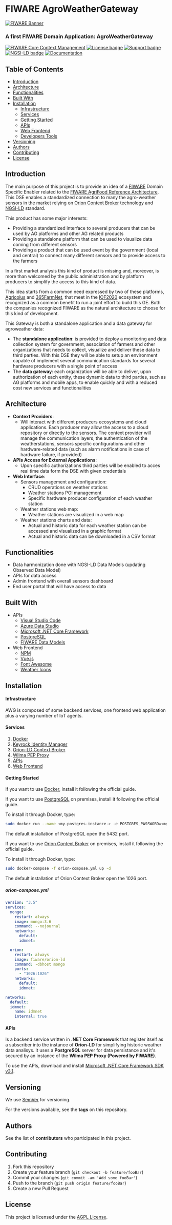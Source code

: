 # FIWARE AgroWeatherGateway

[![FIWARE Banner](https://fiware.github.io/tutorials.Context-Providers/img/fiware.png)](https://www.fiware.org/developers)

### A first FIWARE Domain Application: AgroWeatherGateway

[![FIWARE Core Context Management](https://nexus.lab.fiware.org/repository/raw/public/badges/chapters/core.svg)](https://github.com/FIWARE/catalogue/blob/master/core/README.md)
[![License badge](https://img.shields.io/github/license/FIWARE/context.Orion-LD.svg)](https://opensource.org/licenses/AGPL-3.0)
[![Support badge](https://nexus.lab.fiware.org/repository/raw/public/badges/stackoverflow/fiware.svg)](https://stackoverflow.com/questions/tagged/fiware)
[![NGSI-LD badge](https://img.shields.io/badge/NGSI-LD-red.svg)](https://www.etsi.org/deliver/etsi_gs/CIM/001_099/009/01.02.01_60/gs_CIM009v010201p.pdf)
[![Documentation](https://img.shields.io/readthedocs/fiware-tutorials.svg)](https://fiware-tutorials.rtfd.io)

## Table of Contents

* [Introduction](#introduction)
* [Architecture](#architecture)
* [Functionalities](#functionalities)
* [Built With](#built-with)
* [Installation](#installation)
  * [Infrastructure](#infrastructure)
  * [Services](#backend-services)
  * [Getting Started](#docker)
  * [APIs](#apis)
  * [Web Frontend](#web-frontend)
  * [Developers Tools](#developers-tools)
* [Versioning](#versioning)
* [Authors](#authors)
* [Contributing](#contributing)
* [License](#license)

## Introduction

The main purpose of this project is to provide an idea of a [FIWARE](https://www.fiware.org) Domain Specific Enabler related to the [FIWARE AgriFood Reference Architecture](https://www.fiware.org/community/smart-agrifood). This DSE enables a standardized connection to many the agro-weather sensors in the market relying on [Orion Context Broker](https://fiware-orion.readthedocs.io/en/master) technology and [NGSI-LD](https://fiware-datamodels.readthedocs.io/en/latest/ngsi-ld_faq) standard. 

This product has some major interests: 

* Providing a standardized interface to several producers that can be used by AG platforms and other AG related products
* Providing a standalone platform that can be used to visualize data coming from different sensors
* Providing a product that can be used event by the government (local and central) to connect many different sensors and to provide access to the farmers

In a first market analysis this kind of product is missing and, moreover, is more than welcomed by the public administration and by platform producers to simplify the access to this kind of data. 

This idea starts from a common need expressed by two of these platforms, [Agricolus](https://www.agricolus.com/en) and [365FarmNet](https://www.365farmnet.com/en), that meet in the [IOF2020](https://www.iof2020.eu) ecosystem and recognized as a common benefit to run a joint effort to build this GE. Both the companies recognized FIWARE as the natural architecture to choose for this kind of development. 

This Gateway is both a standalone application and a data gateway for agroweather data: 

* The **standalone application**: is provided to deploy a monitoring and data collection system for government, association of farmers and other organizations that needs to collect, visualize and deliver these data to third parties. With this DSE they will be able to setup an environment capable of implement several communication standards for several hardware producers with a single point of access
* The **data gateway**: each organization will be able to deliver, upon authorization of each entity, these dynamic data to third parties, such as AG platforms and mobile apps, to enable quickly and with a reduced cost new services and functionalities

## Architecture

* **Context Providers**: 
   * Will interact with different producers ecosystems and cloud applications. Each producer may allow the access to a cloud repository or directly to the sensors. The context provider will manage the communication layers, the authentication of the weatherstations, sensors specific configurations and other hardware-related data (such as alarm notifications in case of hardware failure, if provided)
* **APIs Access for External Applications**: 
   * Upon specific authorizations third parties will be enabled to acces real time data form the DSE with given credentials
* **Web Interface**:
  * Sensors management and configuration:
     * CRUD operations on weather stations
     * Weather stations POI management
     * Specific hardware producer configuration of each weather station
  * Weather stations web map:
     * Weather stations are visualized in a web map
  * Weather stations charts and data:
     * Actual and historic data for each weather station can be accessed and visualized in a graphic format
     * Actual and historic data can be downloaded in a CSV format

## Functionalities

* Data harmonization done with NGSI-LD Data Models (updating Observed Data Model)​
* APIs for data access​
* Admin frontend with overall sensors dashboard​
* End user portal that will have access to data​

## Built With

* APIs
   * [Visual Studio Code](https://code.visualstudio.com)
   * [Azure Data Studio](https://docs.microsoft.com/en-us/sql/azure-data-studio)
   * [Microsoft .NET Core Framework](https://docs.microsoft.com/en-us/dotnet/core)
   * [PostgreSQL](https://www.postgresql.org)
   * [FIWARE Data Models](https://github.com/FIWARE/data-models)
* Web Frontend
   * [NPM](https://www.npmjs.com)
   * [Vue.js](https://vuejs.org)
   * [Font Awesome](https://fontawesome.com/)
   * [Weather Icons](https://erikflowers.github.io/weather-icons/)

## Installation

#### Infrastructure

AWG is composed of some backend services, one frontend web application plus a varying number of IoT agents.

#### Services

1. [Docker](https://github.com/ging/fiware-idm)
2. [Keyrock Identity Manager](https://github.com/ging/fiware-idm)
3. [Orion-LD Context Broker](https://github.com/Fiware/context.Orion-LD)
4. [Wilma PEP Proxy](https://github.com/ging/fiware-pep-proxy)
5. [APIs](https://github.com/Agricolus/awg.api)
6. [Web Frontend](https://github.com/Agricolus/awg.frontend)

#### Getting Started

If you want to use [Docker](https://docs.docker.com/install), install it following the official guide.

If you want to use [PostgreSQL](https://www.postgresql.org/download) on premises, install it following the official guide.

To install it through Docker, type:

```sh
sudo docker run --name <my-postgres-instance-> -e POSTGRES_PASSWORD=<my-password> --restart unless-stopped -p 5432:5432 -d postgres
```

The default installation of PostgreSQL open the 5432 port.


If you want to use [Orion Context Broker](https://github.com/telefonicaid/fiware-orion) on premises, install it following the official guide.

To install it through Docker, type:
```sh
sudo docker-compose -f orion-compose.yml up -d
```

The default installation of Orion Context Broker open the 1026 port.

##### orion-compose.yml

```yml
version: "3.5"
services:
  mongo:
    restart: always
    image: mongo:3.6
    command: --nojournal
    networks:
      default:
      idmnet:

  orion:
    restart: always
    image: fiware/orion-ld
    command: -dbhost mongo
    ports:
      - "1026:1026"
    networks:
      default:
      idmnet:

networks:
  default:
  idmnet:
    name: idmnet
    internal: true
```

#### APIs

Is a backend service written in **.NET Core Framework** that register itself as a subscriber into the instance of **Orion-LD** for simplifying historic weather data analisys. 
It uses a **PostgreSQL** server for data persistance and it's secured by an instance of the **Wilma PEP Proxy (Powered by FIWARE)**.

To use the APIs, download and install [Microsoft .NET Core Framework SDK v3.1](https://dotnet.microsoft.com/download).



## Versioning

We use [SemVer](http://semver.org/) for versioning. 

For the versions available, see the **tags** on this repository.

## Authors

See the list of **contributors** who participated in this project.

## Contributing

1. Fork this repository
2. Create your feature branch (`git checkout -b feature/fooBar`)
3. Commit your changes (`git commit -am 'Add some fooBar'`)
4. Push to the branch (`git push origin feature/fooBar`)
5. Create a new Pull Request

## License

This project is licensed under the [AGPL License](https://www.gnu.org/licenses/agpl-3.0.en.html).
